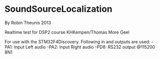 SoundSourceLocalization
=======================
By Robin Theunis 2013

Realtime test for DSP2 course KHKempen/Thomas More Geel

For use with the STM32F4Discovery. 
Following in and outputs are used:
-PA1: Input Left audio 
-PA2: Input Right audio
-PD8: RS232 output @115200 8N1